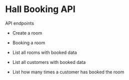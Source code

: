 # Hall Booking API

API endpoints

- Create a room

- Booking a room

- List all rooms with booked data

- List all customers with booked data

- List how many times a customer has booked the room
